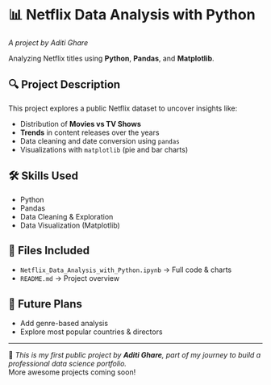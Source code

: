 # 📊 Netflix Data Analysis with Python  
_A project by Aditi Ghare_

Analyzing Netflix titles using **Python**, **Pandas**, and **Matplotlib**.

## 🔍 Project Description  
This project explores a public Netflix dataset to uncover insights like:
- Distribution of **Movies vs TV Shows**
- **Trends** in content releases over the years
- Data cleaning and date conversion using `pandas`
- Visualizations with `matplotlib` (pie and bar charts)

## 🛠 Skills Used  
- Python  
- Pandas  
- Data Cleaning & Exploration  
- Data Visualization (Matplotlib)

## 📁 Files Included  
- `Netflix_Data_Analysis_with_Python.ipynb` → Full code & charts  
- `README.md` → Project overview  

## 🚀 Future Plans  
- Add genre-based analysis  
- Explore most popular countries & directors  

---

🌟 _This is my first public project by **Aditi Ghare**, part of my journey to build a professional data science portfolio._  
More awesome projects coming soon!
